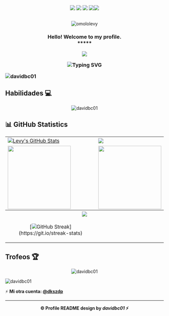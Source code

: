 <div align="center">
            <img src="https://img.icons8.com/fluency/30/000000/star.png" />
            <img src="https://img.icons8.com/fluency/30/000000/star.png" />
            <img src="https://img.icons8.com/fluency/30/000000/star.png" />
            <img src="https://img.icons8.com/fluency/30/000000/star.png" /><img src="https://img.icons8.com/color/30/000000/star--v1.png"/>
 </div><br>
 <p align="center"> <img src="https://komarev.com/ghpvc/?username=omololevy&label=Profile%20viewers:&color=FE7A16&style=for-the-badge" alt="omololevy" /> </p>


<!-- GREETING  -->
<h3 align="center">
  Hello! Welcome to my profile.<br> *****
             

<p align="center">
  <a href="https://github.com/omololevy/readme-typing-svg"><img src="https://readme-typing-svg.herokuapp.com/?lines=%20Follow%20if%20you%20find%20me%20cool!;I%20follow-back%20soonest.;%20My%20mail%20is%20yourdreamwinner@gmail.com;I%20am%20ready%20for%20collaboration.;%20Fork,%20clone,%20star,%20or%20download;%20any%20repo%20of%20your%20choice!&font=Fira%20Code&center=true&width=440&height=45&color=FFFFFF&vCenter=true&size=22"></a>
</p>

![Typing SVG](https://readme-typing-svg.demolab.com?font=Signika&size=15&duration=8000&pause=1000&color=79FF97&vCenter=true&random=false&width=435&height=16&lines=Estudiante+de+Desarrollo+de+Aplicaciones+Web.)
  
<p align="left"> <img src="https://komarev.com/ghpvc/?username=yourdream&label=Visitas%20al%20perfil&color=000000&style=flat" alt="davidbc01" /> </p>

## Habilidades :computer:
<p align="center"><img src="https://skillicons.dev/icons?i=html,css,bootstrap,tailwind,js,nodejs,angular,astro,vue,ts,jquery,java,spring,maven,php,laravel,py,bash,powershell,mysql,mongodb,linux,md,git,github,docker,postman,regex,vscode,idea,vercel,netlify&theme=dark&perline=16" alt="davidbc01" /></p>

## 📊 GitHub Statistics
<table>
<tr>
<td>
<a href="https://github.com/omololevy/omololevy">
    <img align="center" src="https://github-readme-stats.vercel.app/api?username=bigredheart&show_icons=true&line_height=27&count_private=true&title_color=f48c06&text_color=c9cacc&icon_color=2bbc8a&bg_color=000000" alt="Levy's GitHub Stats" />
</td>
<td>
            <img align="center" src="https://github-readme-stats.vercel.app/api/top-langs/?username=bigredheart&theme=highcontrast&layout=compact" />
  </a>
</td>
</tr>

<tr>
<td>
            <img height="200em" src="https://github-profile-summary-cards.vercel.app/api/cards/most-commit-language?username=bigredheart"/>
</td>
<td>
            <img height="200em" src="https://github-profile-summary-cards.vercel.app/api/cards/repos-per-language?username=bigredheart"/>
</td>
</tr>

<tr>
<tr>
        <th colspan="7"><a href="https://github.com/omololevy/readme-typing-svg"><img src="https://readme-typing-svg.herokuapp.com/?lines=Email%20me%20via%20yourdreamwinner@gmail.com;I%20am%20ready%20to%20work%20with%20you!;&font=Fira%20Code&center=true&width=440&height=45&color=FFFFFF&vCenter=true&size=22"></a></th>
      </tr>
<td align="center">


[![GitHub Streak](https://github-readme-streak-stats.herokuapp.com/?user=omololevy&theme=highcontrast&layout=compa")](https://git.io/streak-stats)

</td>
</tr>
</table>

## Trofeos :trophy:
<p align="center"><img src="https://github-profile-trophy.vercel.app/?username=bigredheart&no-frame=true&theme=gitdimmed&column=-1" alt="davidbc01" /></p>

<p align="left"> <img src="https://img.shields.io/github/stars/davidbc01?color=black&label=Estrellas&style=flat" alt="davidbc01" /> </p>

⚡ **Mi otra cuenta: [@dkszdp](https://github.com/bigredheart)**

<hr>

<p align="center"><strong>©️ Profile README design by <i>davidbc01</i> ⚡</strong></p>
